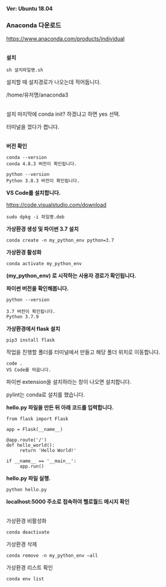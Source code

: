 #### Ver: Ubuntu 18.04

### Anaconda 다운로드
https://www.anaconda.com/products/individual
<br/><br/>

**설치**

    sh 설치파일명.sh

설치할 때 설치경로가 나오는데 적어둡니다.

/home/유저명/anaconda3
<br/><br/>

설치 마지막에 conda init? 하겠냐고 하면 yes 선택.

터미널을 껐다가 켭니다.
<br/><br/>

**버전 확인**

    conda --version
    conda 4.8.3 버전이 확인됩니다.

    python --version
    Python 3.8.3 버전이 확인됩니다.

**VS Code를 설치합니다.**

https://code.visualstudio.com/download

    sudo dpkg -i 파일명.deb


**가상환경 생성 및 파이썬 3.7 설치**

    conda create -n my_python_env python=3.7

**가상환경 활성화**

    conda activate my_python_env


**(my_python_env) 로 시작하는 사용자 경로가 확인됩니다.**

**파이썬 버전을 확인해봅니다.**

    python --version

    3.7 버전이 확인됩니다.
    Python 3.7.9

**가상환경에서 flask 설치**

    pip3 install flask

작업을 진행할 폴더를 터미널에서 만들고 해당 폴더 위치로 이동합니다.

    code .
    VS Code를 띄웁니다.

파이썬 extension을 설치하라는 창이 나오면 설치합니다.

pylint는 conda로 설치를 했습니다.


**hello.py 파일을 만든 뒤 아래 코드를 입력합니다.**
```
from flask import Flask

app = Flask(__name__)

@app.route('/')
def hello_world():
     return 'Hello World!'

if __name__ == '__main__':
     app.run()
```
**hello.py 파일 실행.**

    python hello.py

**localhost:5000 주소로 접속하여 헬로월드 메시지 확인**
<br/><br/>

가상환경 비활성화

    conda deactivate

가상환경 삭제

    conda remove -n my_python_env —all

가상환경 리스트 확인

    conda env list